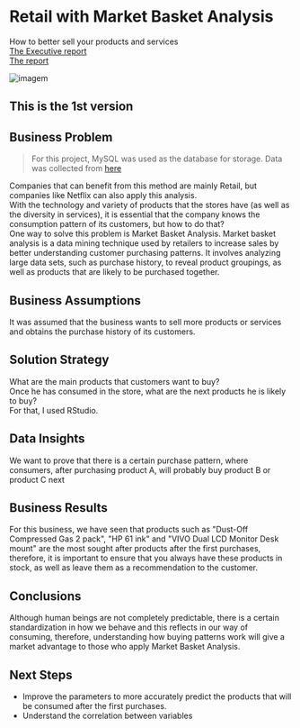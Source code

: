 # Retail with Market Basket Analysis
How to better sell your products and services<br>
[The Executive report](https://github.com/Caio-Felice-Cunha/MarketBasketAnalysis/blob/main/Executive%20Report%20-%20Market%20Basket%20Analysis.pdf) <br>
[The report](https://github.com/Caio-Felice-Cunha/MarketBasketAnalysis/blob/main/Market-Basket-Analysis-Report.pdf)


![imagem](https://user-images.githubusercontent.com/111542025/226082263-2a7f3a81-22ae-4ec2-86f9-940b1dd6639a.jpeg)

## This is the 1st version

## Business Problem
> For this project, MySQL was used as the database for storage. Data was collected from [here](https://cran.r-project.org/web/packages/arules/index.html)

Companies that can benefit from this method are mainly Retail, but companies like Netflix can also apply this analysis. <br>
With the technology and variety of products that the stores have (as well as the diversity in services), it is essential that the company knows the consumption pattern of its customers, but how to do that?<br>
One way to solve this problem is Market Basket Analysis. Market basket analysis is a data mining technique used by retailers to increase sales by better understanding customer purchasing patterns. It involves analyzing large data sets, such as purchase history, to reveal product groupings, as well as products that are likely to be purchased together.

## Business Assumptions
It was assumed that the business wants to sell more products or services and obtains the purchase history of its customers.

## Solution Strategy
What are the main products that customers want to buy?<br>
Once he has consumed in the store, what are the next products he is likely to buy? <br>
For that, I used RStudio.

## Data Insights
We want to prove that there is a certain purchase pattern, where consumers, after purchasing product A, will probably buy product B or product C next

## Business Results
For this business, we have seen that products such as "Dust-Off Compressed Gas 2 pack", "HP 61 ink" and "VIVO Dual LCD Monitor Desk mount" are the most sought after products after the first purchases, therefore, it is important to ensure that you always have these products in stock, as well as leave them as a recommendation to the customer.

## Conclusions
Although human beings are not completely predictable, there is a certain standardization in how we behave and this reflects in our way of consuming, therefore, understanding how buying patterns work will give a market advantage to those who apply Market Basket Analysis.

## Next Steps
* Improve the parameters to more accurately predict the products that will be consumed after the first purchases.
* Understand the correlation between variables
